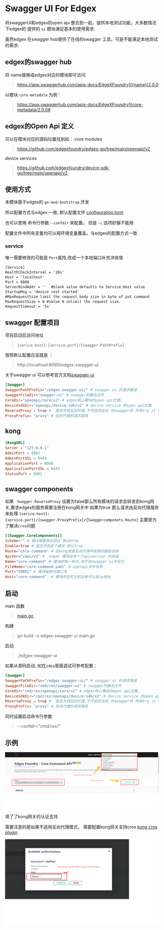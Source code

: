 # Swagger UI For Edgex



将swaggerUI和edgex的open api 整合到一起，提供本地测试功能，大多数情况下edgex的 提供的 `ui` 模块满足基本的使用需求.

虽然edgex 在swagger hub提供了在线的swagger 工具，可是不能满足本地测试的需求. 

## edgex的swagger hub

将 name替换成edgex对应的模块即可访问
> https://app.swaggerhub.com/apis-docs/EdgeXFoundry1/{name}/2.0.0

以模块 `core-metadata` 为例：

> https://app.swaggerhub.com/apis-docs/EdgeXFoundry1/core-metadata/2.0.0#

## edgex的Open Api 定义

可以在模块对应的源码位置找到如：
core modules
> https://github.com/edgexfoundry/edgex-go/tree/main/openapi/v2

device services
> https://github.com/edgexfoundry/device-sdk-go/tree/main/openapi/v2

## 使用方式

本模块基于edgex的 `go-mod-bootstrap` 开发

所以配置方式与edgex 一致, 默认配置文件  [configuration.toml](./cmd/res/configuration.toml)

也可以使用 命令行参数`--confdir` 来配置。 但是 `-c` 选项好像不能用 

配置文件中所有变量均可以用环境变量覆盖，与edgex的配置方式一致




### service 
唯一需要修改的可能是 `Port`属性,改成一个本地端口补充冲突值  
```
[Service]
HealthCheckInterval = '10s'
Host = 'localhost'
Port = 8080
ServerBindAddr = ''  #blank value defaults to Service.Host value
StartupMsg = 'device rest started'
#MaxRequestSize limit the request body size in byte of put command
MaxRequestSize = 0 #value 0 unlimit the request size.
RequestTimeout = '5s'
```

## swagger 配置项目

项目启动后访问地址

> `{serice.host}:{service.port}/{swagger.PathPrefix}`

按照默认配置应该就是 ：

> http://localhost:8080/edgex-swagger-ui

关于swagger ui 可以参考官方文档[swagger-ui](https://swagger.io/tools/swagger-ui/)

```toml
[Swagger]
SwaggerPathPrefix="/edgex-swagger-ui/" # swagger ui 的请求路径
SwaggerFileDir="swagger-ui" # swagger的静态文件
CoreDir="openapi/core/v2" # edgex核心模块的open api位置。
DeviceSdkDir="openapi/device-sdk/v2" # device service 的open api位置
ReverseProxy = true #  是否开启反向代理,不开启的话会 将swagger的 所有try it 的请求发送到kong 网关
ProxyPrefix= "proxy" # 反向代理的请求路径
```

## kong 



```toml
[KongURL]
Server = "127.0.0.1"
AdminPort = 8001
AdminPortSSL = 8444
ApplicationPort = 8000
ApplicationPortSSL = 8443
StatusPort = 8001

```

## swagger components
如果 ` Swagger.ReverseProxy` 设置为false那么所有模块的请求会转发到kong网关,要求edgex的服务需要注册在kong网关中
如果为true 那么请求由反向代理服务来处理 `{serice.host}:{service.port}/{swagger.ProxyPrefix}/{Swaggercomponets.Route}`
主要是为了解决`cros`问题

```toml
[[Swagger.CoreComponents]]
Scheme="" # 被代理服务的协议 默认http
Enable=true # 是否开启这个模块 默认true
Route="core-command" # 在kong或者反向代理中使用的路由名称
ApiVer="/api/v2" #  edgex 模块会有一个apiversion 的前缀
Name="core-command" # 模块的唯一标识,用于在swagger ui中显示
FileName="core-command.yaml" # openapi文件名称
Port="59882" # 模块服务的端口号
Host="core-command"  # 模块所在的主机名称可以是ip地址
```




## 启动
main 函数
>  [main.go](./cmd/main.go)

构建
> go build -o edgex-swagger-ui main.go

启动

> ./edgex-swagger-ui


如果从源码启动, 如在`idea`里面调试可参考配置：
```toml
[Swagger]
SwaggerPathPrefix="/edgex-swagger-ui/" # swagger ui 的请求路径
SwaggerFileDir="cmd/res/swagger-ui" # swagger的静态文件
CoreDir="cmd/res/openapi/core/v2" # edgex核心模块的open api位置。
DeviceSdkDir="cmd/res/openapi/device-sdk/v2" # device service 的open api位置
ReverseProxy = true #  是否开启反向代理,不开启的话会 将swagger的 所有try it 的请求发送到kong 网关
ProxyPrefix= "proxy" # 反向代理的请求路径
```
同时设置启动命令行参数
> --confdir="cmd/res/"



## 示例
![edgex-swagger-ui.png](./imges/edgex-swagger-ui.png)

填了了kong网关的认证支持


需要注意的是如果不适用反向代理模式， 需要配置kong网关支持cros [kong cros plugin](https://docs.konghq.com/hub/kong-inc/cors/)


![Authorization](./imges/Authorization.png)
